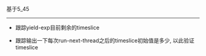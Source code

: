 基于5_45

---

* 跟踪yield-exp目前剩余的timeslice

* 跟踪输出一下每次run-next-thread之后的timeslice初始值是多少, 以此验证timeslice